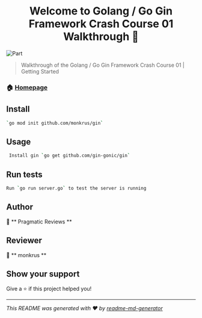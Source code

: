 <h1 align="center">Welcome to Golang / Go Gin Framework Crash Course 01  Walkthrough 👋</h1>
<p>
  <img alt="Part" src="https://img.shields.io/badge/version-01-blue.svg?cacheSeconds=2592000" />
</p>

>  Walkthrough of the Golang / Go Gin Framework Crash Course 01 | Getting Started

### 🏠 [Homepage](https://www.youtube.com/watch?v=qR0WnWL2o1Q&list=PL3eAkoh7fypr8zrkiygiY1e9osoqjoV9w)

## Install
```sh
`go mod init github.com/monkrus/gin`
```

## Usage
```sh
 Install gin `go get github.com/gin-gonic/gin`
```

## Run tests
```sh
Run `go run server.go` to test the server is running
```

## Author
👤 ** Pragmatic Reviews **


## Reviewer
👤 ** monkrus **


## Show your support
Give a ⭐️ if this project helped you!

***
_This README was generated with ❤️ by [readme-md-generator](https://github.com/kefranabg/readme-md-generator)_
